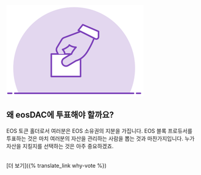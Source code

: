 ![BP 투표](/assets/home/vote-for-dac.svg)

왜 eosDAC에 투표해야 할까요?
--------------------

EOS 토큰 홀더로서 여러분은 EOS 소유권의 지분을 가집니다. EOS 블록 프로듀서를 투표하는 것은 마치 여러분의 자산을 관리하는 사람을 뽑는 것과 마찬가지입니다. 누가 자산을 지킬지를 선택하는 것은 아주 중요하겠죠.<br><br>

[더 보기]({% translate_link why-vote %})
